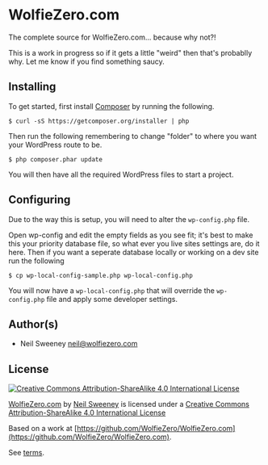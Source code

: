 
WolfieZero.com
===============================================================================

The complete source for WolfieZero.com... because why not?!

This is a work in progress so if it gets a little "weird" then that's probablly
why. Let me know if you find something saucy.


Installing
-------------------------------------------------------------------------------

To get started, first install [Composer](http://getcomposer.com/) by running
the following.

    $ curl -sS https://getcomposer.org/installer | php

Then run the following remembering to change "folder" to where you want your
WordPress route to be.

    $ php composer.phar update

You will then have all the required WordPress files to start a project.


Configuring
-------------------------------------------------------------------------------

Due to the way this is setup, you will need to alter the `wp-config.php` file.

Open wp-config and edit the empty fields as you see fit; it's best to make this
your priority database file, so what ever you live sites settings are, do it
here. Then if you want a seperate database locally or working on a dev site run
the following

    $ cp wp-local-config-sample.php wp-local-config.php

You will now have a `wp-local-config.php` that will override the
`wp-config.php` file and apply some developer settings.


Author(s)
-------------------------------------------------------------------------------

- Neil Sweeney <neil@wolfiezero.com>


License
-------------------------------------------------------------------------------

[![Creative Commons Attribution-ShareAlike 4.0 International License](http://i.creativecommons.org/l/by-sa/4.0/88x31.png)](http://creativecommons.org/licenses/by-sa/4.0/)

[WolfieZero.com](https://github.com/WolfieZero/WolfieZero.com) by [Neil Sweeney](http://wolfiezero.com/) is licensed under a [Creative Commons Attribution-ShareAlike 4.0 International License](http://creativecommons.org/licenses/by-sa/4.0/)

Based on a work at [https://github.com/WolfieZero/WolfieZero.com](https://github.com/WolfieZero/WolfieZero.com).

See [terms](http://purl.org/dc/terms/).
